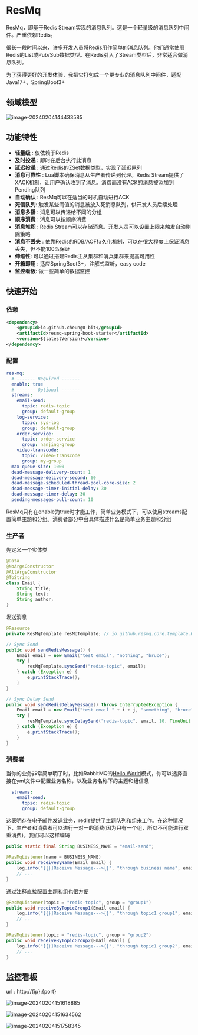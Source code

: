 # ResMq 

ResMq，即基于Redis Stream实现的消息队列。这是一个轻量级的消息队列中间件。严重依赖Redis。

很长一段时间以来，许多开发人员将Redis用作简单的消息队列。他们通常使用Redis的List或Pub/Sub数据类型。在Redis引入了Stream类型后，非常适合做消息队列。

为了获得更好的开发体验，我把它打包成一个更专业的消息队列中间件，适配Java17+、SpringBoot3+

## 领域模型

![image-20240204144433585](https://0-bit.oss-cn-beijing.aliyuncs.com/image-20240204144433585.png)

## 功能特性

- **轻量级** :  仅依赖于Redis
- **及时投递** :  即时在后台执行此消息
- **延迟投递** :  通过Redis的ZSet数据类型，实现了延迟队列
- **消息可靠性** :  Lua脚本确保消息从生产者传递到代理。Redis Stream提供了XACK机制，让用户确认收到了消息。消费而没有ACK的消息被添加到Pending队列
- **自动确认** :  ResMq可以在适当的时机自动进行ACK
- **死信队列**:  触发某些阈值的消息被放入死消息队列，供开发人员后续处理
- **消息多播** :  消息可以传递给不同的分组
- **顺序消费** :  消息可以按顺序消费
- **消息堆积** :  Redis Stream可以存储消息。开发人员可以设置上限来触发自动剔除策略
- **消息不丢失** :  依靠Redis的RDB/AOF持久化机制，可以在很大程度上保证消息丢失，但不能100%保证
- **伸缩性**:  可以通过搭建Redis主从集群和哨兵集群来提高可用性
- **开箱即用** :  适应SpringBoot3+，注解式监听，easy code
- **监控看板**:  做一些简单的数据监控

## 快速开始

### 依赖

~~~xml
<dependency>
    <groupId>io.github.cheung0-bit</groupId>
    <artifactId>resmq-spring-boot-starter</artifactId>
    <version>${latestVersion}</version>
</dependency>
~~~

### 配置

~~~yml
res-mq:
  # ------- Required -------
  enable: true
  # ------- Optional -------
  streams:
    email-send:
      topic: redis-topic
      group: default-group
    log-service:
      topic: sys-log
      group: default-group
    order-service:
      topic: order-service
      group: nanjing-group
    video-transcode:
      topic: video-transcode
      group: my-group
  max-queue-size: 1000
  dead-message-delivery-count: 1
  dead-message-delivery-second: 60
  dead-message-scheduled-thread-pool-core-size: 2
  dead-message-timer-initial-delay: 30
  dead-message-timer-delay: 30
  pending-messages-pull-count: 10
~~~

ResMq只有在enable为true时才能工作，简单业务模式下，可以使用streams配置简单主题和分组。消费者部分中会具体描述什么是简单业务主题和分组

### 生产者

先定义一个实体类

~~~java
@Data
@NoArgsConstructor
@AllArgsConstructor
@ToString
class Email {
    String title;
    String text;
    String author;
}
~~~

发送消息

~~~java
@Resource
private ResMqTemplate resMqTemplate; // io.github.resmq.core.template.ResMqTemplate

// Sync Send
public void sendRedisMessage() {
    Email email = new Email("test email", "nothing", "bruce");
    try {
        resMqTemplate.syncSend("redis-topic", email);
    } catch (Exception e) {
        e.printStackTrace();
    }
}

// Sync Delay Send
public void sendRedisDelayMessage() throws InterruptedException {
    Email email = new Email("test email " + i + j, "something", "bruce");
    try {
        resMqTemplate.syncDelaySend("redis-topic", email, 10, TimeUnit.SECONDS);
    } catch (Exception e) {
        e.printStackTrace();
    }
}
~~~

### 消费者

当你的业务非常简单明了时，比如RabbitMQ的[Hello World](https://rabbitmq.com/tutorials/tutorial-one-java.html)模式，你可以选择直接在yml文件中配置业务名称，以及业务名称下的主题和组信息

~~~yml
  streams:
    email-send:
      topic: redis-topic
      group: default-group
~~~

这表明存在电子邮件发送业务，redis提供了主题队列和组来工作。在这种情况下，生产者和消费者可以进行一对一的消费(因为只有一个组，所以不可能进行双重消费)。我们可以这样编码

~~~java
public static final String BUSINESS_NAME = "email-send";

@ResMqListener(name = BUSINESS_NAME)
public void receiveByName(Email email) {
    log.info("[{}]Receive Message--->{}", "through business name", email);
    // ...
}
~~~

通过注释直接配置主题和组也很方便

~~~java
@ResMqListener(topic = "redis-topic", group = "group1")
public void receiveByTopicGroup1(Email email) {
    log.info("[{}]Receive Message--->{}", "through topic1 group1", email);
    // ...
}

@ResMqListener(topic = "redis-topic", group = "group2")
public void receiveByTopicGroup2(Email email) {
    log.info("[{}]Receive Message--->{}", "through topic1 group2", email);
    // ...
}
~~~

## 监控看板

url : http://{ip}:{port}

![image-20240204151618885](https://0-bit.oss-cn-beijing.aliyuncs.com/image-20240204151618885.png)

![image-20240204151634562](https://0-bit.oss-cn-beijing.aliyuncs.com/image-20240204151634562.png)

![image-20240204151758345](https://0-bit.oss-cn-beijing.aliyuncs.com/image-20240204151758345.png)